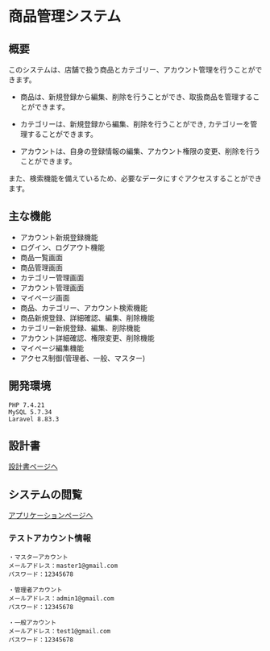 # 商品管理システム

## 概要
このシステムは、店舗で扱う商品とカテゴリー、アカウント管理を行うことができます。

- 商品は、新規登録から編集、削除を行うことができ、取扱商品を管理することができます。

- カテゴリーは、新規登録から編集、削除を行うことができ,
カテゴリーを管理することができます。

- アカウントは、自身の登録情報の編集、アカウント権限の変更、削除を行うことができます。


また、検索機能を備えているため、必要なデータにすぐアクセスすることができます。

## 主な機能
- アカウント新規登録機能
- ログイン、ログアウト機能
- 商品一覧画面
- 商品管理画面
- カテゴリー管理画面
- アカウント管理画面
- マイページ画面
- 商品、カテゴリー、アカウント検索機能
- 商品新規登録、詳細確認、編集、削除機能
- カテゴリー新規登録、編集、削除機能
- アカウント詳細確認、権限変更、削除機能
- マイページ編集機能
- アクセス制御(管理者、一般、マスター)


## 開発環境
```
PHP 7.4.21
MySQL 5.7.34
Laravel 8.83.3
```

## 設計書
[設計書ページへ](https://drive.google.com/drive/folders/1p9fLkJTO6C4V1O8JjDgbNzT8tw_7jr7Y?usp=share_link)

## システムの閲覧
[アプリケーションページへ](http://item-management17.herokuapp.com/login)

### テストアカウント情報
```
・マスターアカウント
メールアドレス：master1@gmail.com
パスワード：12345678

・管理者アカウント
メールアドレス：admin1@gmail.com
パスワード：12345678

・一般アカウント
メールアドレス：test1@gmail.com
パスワード：12345678
```
